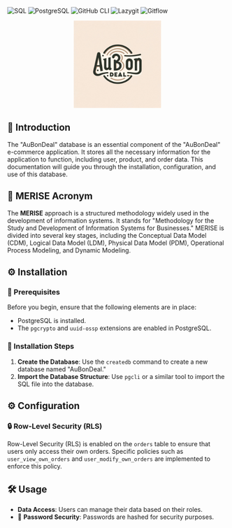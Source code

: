 ![SQL](https://img.shields.io/badge/SQL-%23000.svg?style=for-the-badge&logo=mysql&logoColor=white)
![PostgreSQL](https://img.shields.io/badge/PostgreSQL-%23336791.svg?style=for-the-badge&logo=postgresql&logoColor=white)
![GitHub CLI](https://img.shields.io/badge/GitHub%20CLI-%23181717.svg?style=for-the-badge&logo=github&logoColor=white)
![Lazygit](https://img.shields.io/badge/Lazygit-%23F05033.svg?style=for-the-badge&logo=git&logoColor=white)
![Gitflow](https://img.shields.io/badge/Gitflow-%23F05033.svg?style=for-the-badge&logo=git&logoColor=white)

<p align="center">
  <img src="images/logo.png" alt="AuBonDeal Logo" width="200">
</p>

## 🌟 Introduction

The "AuBonDeal" database is an essential component of the "AuBonDeal" e-commerce application. It stores all the necessary information for the application to function, including user, product, and order data. This documentation will guide you through the installation, configuration, and use of this database.

## 🧠 MERISE Acronym

The **MERISE** approach is a structured methodology widely used in the development of information systems. It stands for "Methodology for the Study and Development of Information Systems for Businesses." MERISE is divided into several key stages, including the Conceptual Data Model (CDM), Logical Data Model (LDM), Physical Data Model (PDM), Operational Process Modeling, and Dynamic Modeling.

## ⚙️ Installation

### 📝 Prerequisites

Before you begin, ensure that the following elements are in place:

- PostgreSQL is installed.
- The `pgcrypto` and `uuid-ossp` extensions are enabled in PostgreSQL.

### 🚀 Installation Steps

1. **Create the Database**: Use the `createdb` command to create a new database named "AuBonDeal."
2. **Import the Database Structure**: Use `pgcli` or a similar tool to import the SQL file into the database.

## ⚙️ Configuration

### 🔒 Row-Level Security (RLS)

Row-Level Security (RLS) is enabled on the `orders` table to ensure that users only access their own orders. Specific policies such as `user_view_own_orders` and `user_modify_own_orders` are implemented to enforce this policy.

## 🛠️ Usage

- **Data Access**: Users can manage their data based on their roles.
- 🔑 **Password Security**: Passwords are hashed for security purposes.
